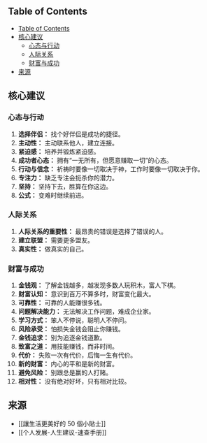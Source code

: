 ## Table of Contents

- [Table of Contents](#table-of-contents)
- [核心建议](#核心建议)
  - [心态与行动](#心态与行动)
  - [人际关系](#人际关系)
  - [财富与成功](#财富与成功)
- [来源](#来源)

## 核心建议

### 心态与行动

1. **选择伴侣：** 找个好伴侣是成功的捷径。
2. **主动性：** 主动联系他人，建立连接。
3. **紧迫感：** 培养并锻炼紧迫感。
4. **成功者心态：** 拥有“一无所有，但愿意赚取一切”的心态。
5. **行动与信念：** 祈祷时要像一切取决于神，工作时要像一切取决于你。
6. **专注力：** 缺乏专注会扼杀你的潜力。
7. **坚持：** 坚持下去，胜算在你这边。
8. **公式：** 变难时继续前进。

### 人际关系

1. **人际关系的重要性：** 最昂贵的错误是选择了错误的人。
2. **建立联盟：** 需要更多盟友。
3. **真实性：** 做真实的自己。

### 财富与成功

1. **金钱观：** 了解金钱越多，越发现多数人玩积木，富人下棋。
2. **财富认知：** 意识到百万不算多时，财富变化最大。
3. **可靠性：** 可靠的人能赚很多钱。
4. **问题解决能力：** 无法解决工作问题，难成企业家。
5. **学习方式：** 笨人不停说，聪明人不停问。
6. **风险承受：** 怕损失金钱会阻止你赚钱。
7. **金钱追求：** 别为追逐金钱道歉。
8. **致富之道：** 用技能赚钱，而非时间。
9. **代价：** 失败一次有代价，后悔一生有代价。
10. **新的财富：** 内心的平和是新的财富。
11. **避免风险：** 别跟总是赢的人打赌。
12. **相对性：** 没有绝对好坏，只有相对比较。

## 来源

- [[讓生活更美好的 50 個小貼士]]
- [[个人发展-人生建议-速查手册]]
